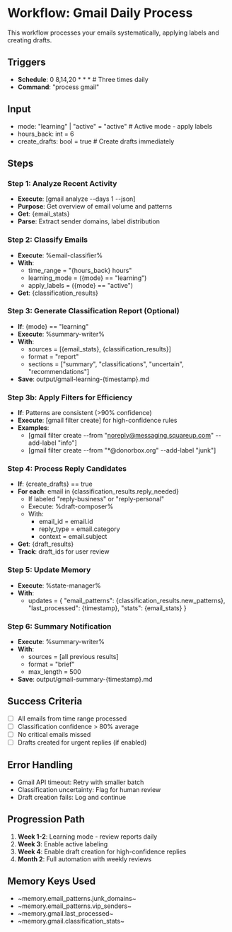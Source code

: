 # Workflow: Gmail Daily Process

This workflow processes your emails systematically, applying labels and creating drafts.

## Triggers
- **Schedule**: 0 8,14,20 * * *  # Three times daily
- **Command**: "process gmail"

## Input
- mode: "learning" | "active" = "active"  # Active mode - apply labels
- hours_back: int = 6
- create_drafts: bool = true  # Create drafts immediately

## Steps

### Step 1: Analyze Recent Activity
- **Execute**: [gmail analyze --days 1 --json]
- **Purpose**: Get overview of email volume and patterns
- **Get**: {email_stats}
- **Parse**: Extract sender domains, label distribution

### Step 2: Classify Emails
- **Execute**: %email-classifier%
- **With**: 
  - time_range = "{hours_back} hours"
  - learning_mode = ({mode} == "learning")
  - apply_labels = ({mode} == "active")
- **Get**: {classification_results}

### Step 3: Generate Classification Report (Optional)
- **If**: {mode} == "learning"
- **Execute**: %summary-writer%
- **With**:
  - sources = [{email_stats}, {classification_results}]
  - format = "report"
  - sections = ["summary", "classifications", "uncertain", "recommendations"]
- **Save**: output/gmail-learning-{timestamp}.md

### Step 3b: Apply Filters for Efficiency
- **If**: Patterns are consistent (>90% confidence)
- **Execute**: [gmail filter create] for high-confidence rules
- **Examples**:
  - [gmail filter create --from "noreply@messaging.squareup.com" --add-label "info"]
  - [gmail filter create --from "*@donorbox.org" --add-label "junk"]

### Step 4: Process Reply Candidates
- **If**: {create_drafts} == true
- **For each**: email in {classification_results.reply_needed}
  - If labeled "reply-business" or "reply-personal"
  - Execute: %draft-composer%
  - With:
    - email_id = email.id
    - reply_type = email.category
    - context = email.subject
- **Get**: {draft_results}
- **Track**: draft_ids for user review

### Step 5: Update Memory
- **Execute**: %state-manager%
- **With**:
  - updates = {
      "email_patterns": {classification_results.new_patterns},
      "last_processed": {timestamp},
      "stats": {email_stats}
    }

### Step 6: Summary Notification
- **Execute**: %summary-writer%
- **With**:
  - sources = [all previous results]
  - format = "brief"
  - max_length = 500
- **Save**: output/gmail-summary-{timestamp}.md

## Success Criteria
- [ ] All emails from time range processed
- [ ] Classification confidence > 80% average
- [ ] No critical emails missed
- [ ] Drafts created for urgent replies (if enabled)

## Error Handling
- Gmail API timeout: Retry with smaller batch
- Classification uncertainty: Flag for human review
- Draft creation fails: Log and continue

## Progression Path
1. **Week 1-2**: Learning mode - review reports daily
2. **Week 3**: Enable active labeling
3. **Week 4**: Enable draft creation for high-confidence replies
4. **Month 2**: Full automation with weekly reviews

## Memory Keys Used
- ~memory.email_patterns.junk_domains~
- ~memory.email_patterns.vip_senders~
- ~memory.gmail.last_processed~
- ~memory.gmail.classification_stats~